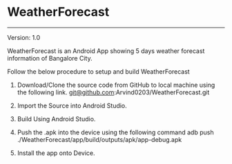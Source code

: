 # WeatherForecast
----------------------
Version: 1.0

WeatherForecast is an Android App showing 5 days weather forecast information of Bangalore City.

Follow the below procedure to setup and build WeatherForecast
1) Download/Clone the source code from GitHub to local machine using the following link.
        git@github.com:Arvind0203/WeatherForecast.git

2) Import the Source into Android Studio.

3) Build Using Android Studio.

4) Push the .apk into the device using the following command
 adb push ./WeatherForecast/app/build/outputs/apk/app-debug.apk

5) Install the app onto Device.

